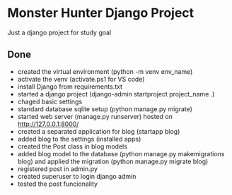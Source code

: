 # Monster Hunter Django Project

Just a django project for study goal

## Done

- created the virtual environment (python -m venv env_name)
- activate the venv (activate.ps1 for VS code)
- install Django from requirements.txt
- started a django project (django-admin startproject project_name .)
- chaged basic settings
- standard database sqlite setup (python manage.py migrate)
- started web server (manage.py runserver) hosted on http://127.0.0.1:8000/
- created a separated application for blog (startapp blog)
- added blog to the settings (installed apps)
- created the Post class in blog models
- added blog model to the database (python manage.py makemigrations blog) and applied the migration (python manage.py migrate blog)
- registered post in admin.py
- created superuser to login django admin
- tested the post funcionality